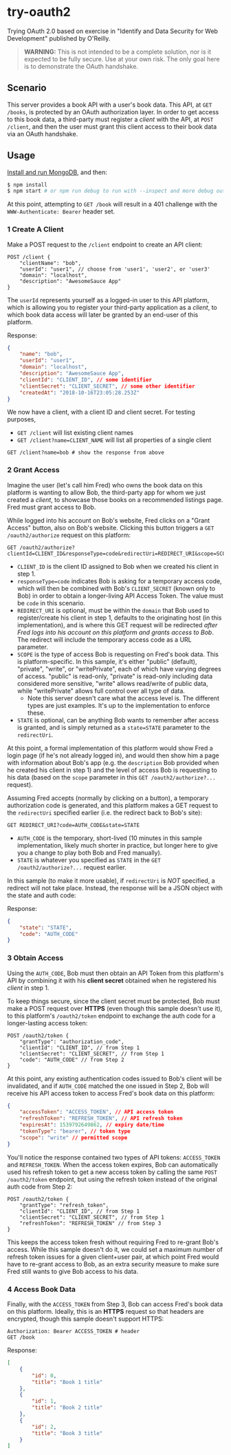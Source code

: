 # try-oauth2
Trying OAuth 2.0 based on exercise in "Identify and Data Security for Web Development" published by O'Reilly.

> __WARNING:__ This is not intended to be a complete solution, nor is it expected to be fully secure. Use at your own risk. The only goal here is to demonstrate the OAuth handshake.

## Scenario

This server provides a book API with a user's book data. This API, at `GET /books`, is protected by an OAuth authorization layer. In order to get access to this book data, a third-party must register a _client_ with the API, at `POST /client`, and then the user must grant this client access to their book data via an OAuth handshake.

## Usage

[Install and run MongoDB](https://docs.mongodb.com/manual/administration/install-community/), and then:

```bash
$ npm install
$ npm start # or npm run debug to run with --inspect and more debug output
```

At this point, attempting to `GET /book` will result in a 401 challenge with the `WWW-Authenticate: Bearer` header set.

### 1 Create A Client

Make a POST request to the `/client` endpoint to create an API client:

```
POST /client {
    "clientName": "bob",
    "userId": "user1", // choose from 'user1', 'user2', or 'user3'
    "domain": "localhost",
    "description": "AwesomeSauce App"
}
```

The `userId` represents yourself as a logged-in user to this API platform, which is allowing you to register your third-party application as a _client_, to which book data access will later be granted by an end-user of this platform. 

Response:

```json
{
    "name": "bob",
    "userId": "user1",
    "domain": "localhost",
    "description": "AwesomeSauce App",
    "clientId": "CLIENT_ID", // some identifier
    "clientSecret": "CLIENT_SECRET", // some other identifier
    "createdAt": "2018-10-16T23:05:28.253Z"
}
```

We now have a client, with a client ID and client secret. For testing purposes,

*   `GET /client` will list existing client names
*   `GET /client?name=CLIENT_NAME` will list all properties of a single client

```
GET /client?name=bob # show the response from above
```

### 2 Grant Access

Imagine the user (let's call him Fred) who owns the book data on this platform is wanting to allow Bob, the third-party app for whom we just created a _client_, to showcase those books on a recommended listings page. Fred must grant access to Bob.

While logged into his account on Bob's website, Fred clicks on a "Grant Access" button, also on Bob's website. Clicking this button triggers a `GET /oauth2/authorize` request on this platform:

```
GET /oauth2/authorize?clientId=CLIENT_ID&responseType=code&redirectUri=REDIRECT_URI&scope=SCOPE&state=STATE
```

*   `CLIENT_ID` is the client ID assigned to Bob when we created his client in step 1.
*   `responseType=code` indicates Bob is asking for a temporary access code, which will then be combined with Bob's `CLIENT_SECRET` (known only to Bob) in order to obtain a longer-living API Access Token. The value must be `code` in this scenario.
*   `REDIRECT_URI` is optional, must be within the `domain` that Bob used to register/create his client in step 1, defaults to the originating host (in this implementation), and is where this GET request will be redirected _after Fred logs into his account on this platform and grants access to Bob_. The redirect will include the temporary access code as a URL parameter.
*   `SCOPE` is the type of access Bob is requesting on Fred's book data. This is platform-specific. In this sample, it's either "public" (default), "private", "write", or "writePrivate", each of which have varying degrees of access. "public" is read-only, "private" is read-only including data considered more sensitive, "write" allows read/write of public data, while "writePrivate" allows full control over all type of data.
    *   Note this server doesn't care what the access level is. The different types are just examples. It's up to the implementation to enforce these.
*   `STATE` is optional, can be anything Bob wants to remember after access is granted, and is simply returned as a `state=STATE` parameter to the `redirectUri`.

At this point, a formal implementation of this platform would show Fred a login page (if he's not already logged in), and would then show him a page with information about Bob's app (e.g. the `description` Bob provided when he created his client in step 1) and the level of access Bob is requesting to his data (based on the `scope` parameter in this `GET /oauth2/authorize?...` request).

Assuming Fred accepts (normally by clicking on a button), a temporary authorization code is generated, and this platform makes a GET request to the `redirectUri` specified earlier (i.e. the redirect back to Bob's site):

```
GET REDIRECT_URI?code=AUTH_CODE&state=STATE
```

*   `AUTH_CODE` is the temporary, short-lived (10 minutes in this sample implementation, likely much shorter in practice, but longer here to give you a change to play both Bob and Fred manually).
*   `STATE` is whatever you specified as `STATE` in the `GET /oauth2/authorize?...` request earlier.

In this sample (to make it more usable), if `redirectUri` is _NOT_ specified, a redirect will not take place. Instead, the response will be a JSON object with the state and auth code:

Response:

```json
{
    "state": "STATE",
    "code": "AUTH_CODE"
}
```

### 3 Obtain Access

Using the `AUTH_CODE`, Bob must then obtain an API Token from this platform's API by combining it with his __client secret__ obtained when he registered his _client_ in step 1.

To keep things secure, since the client secret must be protected, Bob must make a POST request over __HTTPS__ (even though this sample doesn't use it), to this platform's `/oauth2/token` endpoint to exchange the auth code for a longer-lasting access token:

```
POST /oauth2/token {
    "grantType": "authorization_code",
    "clientId": "CLIENT_ID", // from Step 1
    "clientSecret": "CLIENT_SECRET", // from Step 1
    "code": "AUTH_CODE" // from Step 2
}
```

At this point, any existing authentication codes issued to Bob's client will be invalidated, and if `AUTH_CODE` matched the one issued in Step 2, Bob will receive his API access token to access Fred's book data on this platform:

```json
{
    "accessToken": "ACCESS_TOKEN", // API access token
    "refreshToken": "REFRESH_TOKEN", // API refresh token
    "expiresAt": 1539792649862, // expiry date/time
    "tokenType": "bearer", // token type
    "scope": "write" // permitted scope
}
```

You'll notice the response contained two types of API tokens: `ACCESS_TOKEN` and `REFRESH_TOKEN`. When the access token expires, Bob can automatically used his refresh token to get a new access token by calling the same `POST /oauth2/token` endpoint, but using the refresh token instead of the original auth code from Step 2:

```
POST /oauth2/token {
    "grantType": "refresh_token",
    "clientId": "CLIENT_ID", // from Step 1
    "clientSecret": "CLIENT_SECRET", // from Step 1
    "refreshToken": "REFRESH_TOKEN" // from Step 3
}
```

This keeps the access token fresh without requiring Fred to re-grant Bob's access. While this sample doesn't do it, we could set a maximum number of refresh token issues for a given client+user pair, at which point Fred would have to re-grant access to Bob, as an extra security measure to make sure Fred still wants to give Bob access to his data.

### 4 Access Book Data

Finally, with the `ACCESS_TOKEN` from Step 3, Bob can access Fred's book data on this platform. Ideally, this is an __HTTPS__ request so that headers are encrypted, though this sample doesn't support HTTPS:

```
Authorization: Bearer ACCESS_TOKEN # header
GET /book
```

Response:

```json
[
    {
        "id": 0,
        "title": "Book 1 title"
    },
    {
        "id": 1,
        "title": "Book 2 title"
    },
    {
        "id": 2,
        "title": "Book 3 title"
    }
]
```
